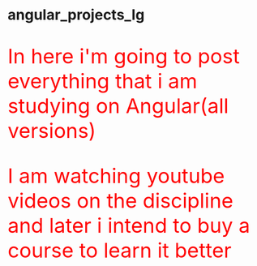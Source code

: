 # angular_projects_lg

<style> 

p {
  font-size: 40px;
  justify-content: center;
  color: red;
}


</style>

<p>In here i'm going to post everything that i am studying on Angular(all versions)</p>

<p>I am watching youtube videos on the discipline and later i intend to buy a course to learn it better</p>

